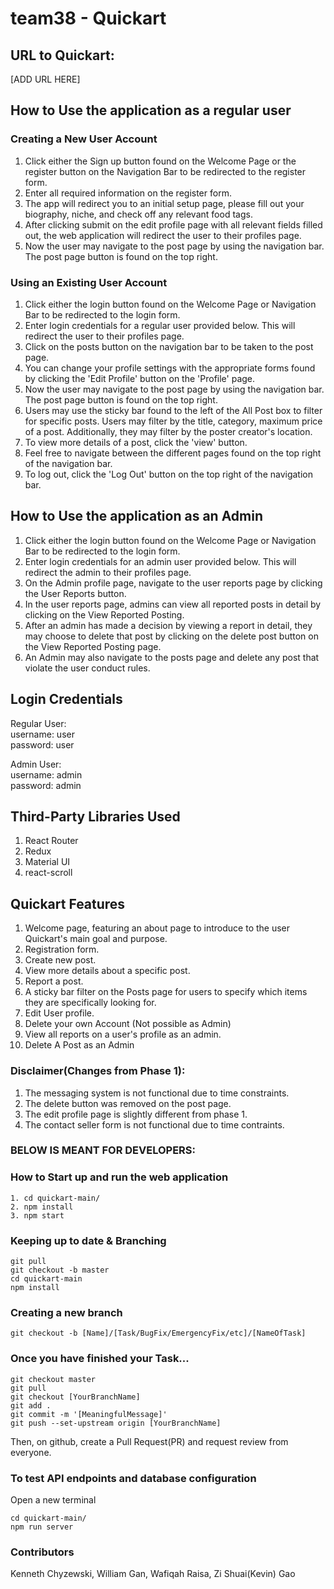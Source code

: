 # team38 - Quickart

## URL to Quickart:
[ADD URL HERE]

## How to Use the application as a regular user

### Creating a New User Account
1. Click either the Sign up button found on the Welcome Page or the register button on the Navigation Bar to be redirected to the register form.
2. Enter all required information on the register form.
3. The app will redirect you to an initial setup page, please fill out your biography, niche, and check off any relevant food tags.
4. After clicking submit on the edit profile page with all relevant fields filled out, the web application will redirect the user to their profiles page.
5. Now the user may navigate to the post page by using the navigation bar. The post page button is found on the top right. 

### Using an Existing User Account
1. Click either the login button found on the Welcome Page or Navigation Bar to be redirected to the login form.
2. Enter login credentials for a regular user provided below. This will redirect the user to their profiles page.
3. Click on the posts button on the navigation bar to be taken to the post page.
4. You can change your profile settings with the appropriate forms found by clicking the 'Edit Profile' button on the 'Profile' page.
5. Now the user may navigate to the post page by using the navigation bar. The post page button is found on the top right. 
6. Users may use the sticky bar found to the left of the All Post box to filter for specific posts. Users may filter by the title, category, maximum price of a post. Additionally, they may filter by the poster creator's location. 
5. To view more details of a post, click the 'view' button. 
6. Feel free to navigate between the different pages found on the top right of the navigation bar.
7. To log out, click the 'Log Out' button on the top right of the navigation bar. 

## How to Use the application as an Admin
1. Click either the login button found on the Welcome Page or Navigation Bar to be redirected to the login form.
2. Enter login credentials for an admin user provided below. This will redirect the admin to their profiles page.
3. On the Admin profile page, navigate to the user reports page by clicking the User Reports button.
4. In the user reports page, admins can view all reported posts in detail by clicking on the View Reported Posting.
5. After an admin has made a decision by viewing a report in detail, they may choose to delete that post by clicking on the delete post button on the View Reported Posting page.
6. An Admin may also navigate to the posts page and delete any post that violate the user conduct rules. 


## Login Credentials 
Regular User: \
username: user \
password: user 

Admin User: \
username: admin \
password: admin 

## Third-Party Libraries Used
1. React Router
2. Redux 
3. Material UI
4. react-scroll

## Quickart Features
1. Welcome page, featuring an about page to introduce to the user Quickart's main goal and purpose. 
2. Registration form.
3. Create new post. 
4. View more details about a specific post. 
5. Report a post.
6. A sticky bar filter on the Posts page for users to specify which items they are specifically looking for. 
10. Edit User profile.
11. Delete your own Account (Not possible as Admin)
12. View all reports on a user's profile as an admin.
13. Delete A Post as an Admin 

### Disclaimer(Changes from Phase 1):
1. The messaging system is not functional due to time constraints. 
2. The delete button was removed on the post page.
3. The edit profile page is slightly different from phase 1.
4. The contact seller form is not functional due to time contraints. 

### BELOW IS MEANT FOR DEVELOPERS: 

### How to Start up and run the web application
```
1. cd quickart-main/ 
2. npm install  
3. npm start 
```

### Keeping up to date & Branching
```
git pull 
git checkout -b master 
cd quickart-main 
npm install 
```
### Creating a new branch
```
git checkout -b [Name]/[Task/BugFix/EmergencyFix/etc]/[NameOfTask]
```
### Once you have finished your Task...
```
git checkout master 
git pull 
git checkout [YourBranchName] 
git add . 
git commit -m '[MeaningfulMessage]' 
git push --set-upstream origin [YourBranchName]
```
Then, on github, create a Pull Request(PR) and request review from everyone.


### To test API endpoints and database configuration
Open a new terminal
```
cd quickart-main/
npm run server
```

### Contributors 
Kenneth Chyzewski, William Gan, Wafiqah Raisa, Zi Shuai(Kevin) Gao
